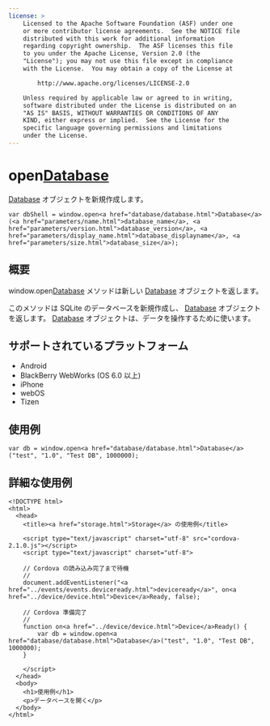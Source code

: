 ```yaml
---
license: >
    Licensed to the Apache Software Foundation (ASF) under one
    or more contributor license agreements.  See the NOTICE file
    distributed with this work for additional information
    regarding copyright ownership.  The ASF licenses this file
    to you under the Apache License, Version 2.0 (the
    "License"); you may not use this file except in compliance
    with the License.  You may obtain a copy of the License at

        http://www.apache.org/licenses/LICENSE-2.0

    Unless required by applicable law or agreed to in writing,
    software distributed under the License is distributed on an
    "AS IS" BASIS, WITHOUT WARRANTIES OR CONDITIONS OF ANY
    KIND, either express or implied.  See the License for the
    specific language governing permissions and limitations
    under the License.
---
```


open<a href="database/database.html">Database</a>
===============

<a href="database/database.html">Database</a> オブジェクトを新規作成します。

    var dbShell = window.open<a href="database/database.html">Database</a>(<a href="parameters/name.html">database_name</a>, <a href="parameters/version.html">database_version</a>, <a href="parameters/display_name.html">database_displayname</a>, <a href="parameters/size.html">database_size</a>);

概要
-----------

window.open<a href="database/database.html">Database</a> メソッドは新しい <a href="database/database.html">Database</a> オブジェクトを返します。

このメソッドは SQLite のデータベースを新規作成し、 <a href="database/database.html">Database</a> オブジェクトを返します。 <a href="database/database.html">Database</a> オブジェクトは、データを操作するために使います。

サポートされているプラットフォーム
-------------------

- Android
- BlackBerry WebWorks (OS 6.0 以上)
- iPhone
- webOS
- Tizen

使用例
-------------

    var db = window.open<a href="database/database.html">Database</a>("test", "1.0", "Test DB", 1000000);

詳細な使用例
------------

    <!DOCTYPE html>
    <html>
      <head>
        <title><a href="storage.html">Storage</a> の使用例</title>

        <script type="text/javascript" charset="utf-8" src="cordova-2.1.0.js"></script>
        <script type="text/javascript" charset="utf-8">

        // Cordova の読み込み完了まで待機
        //
        document.addEventListener("<a href="../events/events.deviceready.html">deviceready</a>", on<a href="../device/device.html">Device</a>Ready, false);

        // Cordova 準備完了
        //
        function on<a href="../device/device.html">Device</a>Ready() {
            var db = window.open<a href="database/database.html">Database</a>("test", "1.0", "Test DB", 1000000);
        }

        </script>
      </head>
      <body>
        <h1>使用例</h1>
        <p>データベースを開く</p>
      </body>
    </html>
